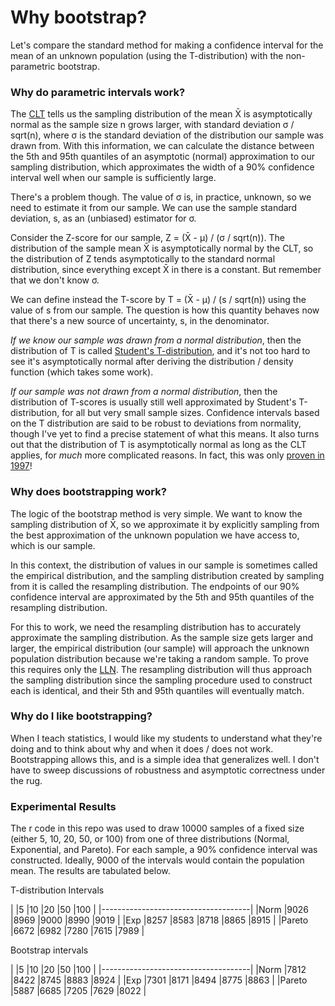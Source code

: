 # Why bootstrap?

Let's compare the standard method for making a confidence interval for the mean of an unknown population (using the T-distribution) with the non-parametric bootstrap.

### Why do parametric intervals work?

The [CLT]((http://en.wikipedia.org/wiki/Central_limit_theorem)) tells us the sampling distribution of the mean X̄ is asymptotically normal as the sample size n grows larger, with standard deviation σ / sqrt(n), where σ is the standard deviation of the distribution our sample was drawn from. With this information, we can calculate the distance between the 5th and 95th quantiles of an asymptotic (normal) approximation to our sampling distribution, which approximates the width of a 90% confidence interval well when our sample is sufficiently large.

There's a problem though. The value of σ is, in practice, unknown, so we need to estimate it from our sample. We can use the sample standard deviation, s, as an (unbiased) estimator for σ. 

Consider the Z-score for our sample, Z = (X̄ - μ) / (σ / sqrt(n)). The distribution of the sample mean X̄ is asymptotically normal by the CLT, so the distribution of Z tends asymptotically to the standard normal distribution, since everything except X̄ in there is a constant. But remember that we don't know σ. 

We can define instead the T-score by T = (X̄ - μ) / (s / sqrt(n)) using the value of s from our sample. The question is how this quantity behaves now that there's a new source of uncertainty, s, in the denominator. 

*If we know our sample was drawn from a normal distribution*, then the distribution of T is called [Student's T-distribution](https://en.wikipedia.org/wiki/Student%27s_t-distribution), and it's not too hard to see it's asymptotically normal after deriving the distribution / density function (which takes some work). 

*If our sample was not drawn from a normal distribution*, then the distribution of T-scores is usually still well approximated by Student's T-distribution, for all but very small sample sizes. Confidence intervals based on the T distribution are said to be robust to deviations from normality, though I've yet to find a precise statement of what this means. It also turns out that the distribution of T is asymptotically normal as long as the CLT applies, for *much* more complicated reasons. In fact, this was only [proven in 1997](https://projecteuclid.org/download/pdf_1/euclid.aop/1024404523)!


### Why does bootstrapping work?

The logic of the bootstrap method is very simple. We want to know the sampling distribution of X̄, so we approximate it by explicitly sampling from the best approximation of the unknown population we have access to, which is our sample.

In this context, the distribution of values in our sample is sometimes called the empirical distribution, and the sampling distribution created by sampling from it is called the resampling distribution. The endpoints of our 90% confidence interval are approximated by the 5th and 95th quantiles of the resampling distribution.

For this to work, we need the resampling distribution has to accurately approximate the sampling distribution. As the sample size gets larger and larger, the empirical distribution (our sample) will approach the unknown population distribution because we're taking a random sample. To prove this requires only the [LLN](http://en.wikipedia.org/wiki/Law_of_large_numbers). The resampling distribution will thus approach the sampling distribution since the sampling procedure used to construct each is identical, and their 5th and 95th quantiles will eventually match.

### Why do I like bootstrapping?

When I teach statistics, I would like my students to understand what they're doing and to think about why and when it does / does not work. Bootstrapping allows this, and is a simple idea that generalizes well. I don't have to sweep discussions of robustness and asymptotic correctness under the rug.

### Experimental Results

The r code in this repo was used to draw 10000 samples of a fixed size (either 5, 10, 20, 50, or 100) from one of three distributions (Normal, Exponential, and Pareto). For each sample, a 90% confidence interval was constructed. Ideally, 9000 of the intervals would contain the population mean. The results are tabulated below.

T-distribution Intervals

| 	|5    |10   |20	  |50   |100  |
|-------------------------------------|
|Norm   |9026 |8969 |9000 |8990 |9019 |
|Exp    |8257 |8583 |8718 |8865 |8915 |
|Pareto	|6672 |6982 |7280 |7615	|7989 |

Bootstrap intervals

|       |5    |10   |20	  |50   |100  |
|-------------------------------------|
|Norm   |7812 |8422 |8745 |8883 |8924 |
|Exp    |7301 |8171 |8494 |8775 |8863 |
|Pareto	|5887 |6685 |7205 |7629	|8022 |
